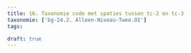 ```yaml
---
title: 16. Taxonomie code met spaties tussen tc-2 en tc-3
taxonomie: ['bg-24.2. Alleen-Niveau-Twee.OI']
tags:

draft: true 
---
```

